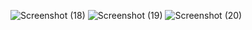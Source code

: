 ![Screenshot (18)](https://github.com/user-attachments/assets/bd225de0-60a0-4ae1-ba12-981c6fbd8960)
![Screenshot (19)](https://github.com/user-attachments/assets/1772694f-823d-4e7f-8336-b118bd12a311)
![Screenshot (20)](https://github.com/user-attachments/assets/4a4b1e52-acf7-4173-aadd-c5a520aea715)
